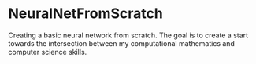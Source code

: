 # NeuralNetFromScratch
Creating a basic neural network from scratch. The goal is to create a start towards the intersection between my computational mathematics and computer science skills.
